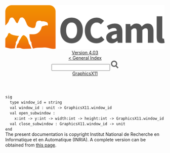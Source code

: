 <!-- ((! set title API !)) ((! set documentation !)) ((! set api !)) ((! set nobreadcrumb !)) -->
<div class="api"><header><nav class="toc brand"><a class="brand" href="https://ocaml.org/"><img src="colour-logo-gray.svg" class="svg" alt="OCaml"></a></nav><nav class="toc"><div class="toc_version"><a href="/docs" id="version-select">Version 4.03</a></div><a href="index.html">&lt; General Index</a><div class="api_search"><input type="text" name="apisearch" id="api_search" oninput="mySearch(false);" onkeypress="this.oninput();" onclick="this.oninput();" onpaste="this.oninput();">
<img src="search_icon.svg" alt="Search" class="svg" onclick="mySearch(false)"></div>
<div id="search_results"></div><div class="toc_title"><a href="GraphicsX11.html">GraphicsX11</a></div><ul></ul></nav></header>
<code class="code"><span class="keyword">sig</span>
&nbsp;&nbsp;<span class="keyword">type</span>&nbsp;window_id&nbsp;=&nbsp;string
&nbsp;&nbsp;<span class="keyword">val</span>&nbsp;window_id&nbsp;:&nbsp;unit&nbsp;<span class="keywordsign">-&gt;</span>&nbsp;<span class="constructor">GraphicsX11</span>.window_id
&nbsp;&nbsp;<span class="keyword">val</span>&nbsp;open_subwindow&nbsp;:
&nbsp;&nbsp;&nbsp;&nbsp;x:int&nbsp;<span class="keywordsign">-&gt;</span>&nbsp;y:int&nbsp;<span class="keywordsign">-&gt;</span>&nbsp;width:int&nbsp;<span class="keywordsign">-&gt;</span>&nbsp;height:int&nbsp;<span class="keywordsign">-&gt;</span>&nbsp;<span class="constructor">GraphicsX11</span>.window_id
&nbsp;&nbsp;<span class="keyword">val</span>&nbsp;close_subwindow&nbsp;:&nbsp;<span class="constructor">GraphicsX11</span>.window_id&nbsp;<span class="keywordsign">-&gt;</span>&nbsp;unit
<span class="keyword">end</span></code><div class="copyright">The present documentation is copyright Institut National de Recherche en Informatique et en Automatique (INRIA). A complete version can be obtained from <a href="http://caml.inria.fr/pub/docs/manual-ocaml/">this page</a>.</div></div>